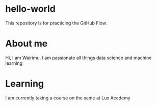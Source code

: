 # hello-world
This repository is for practicing the GitHub Flow.
# About me
Hi, I am Wairimu. I am passionate all things data science and machine learning
# Learning 
I am currently taking a course on the same at Lux Academy 

